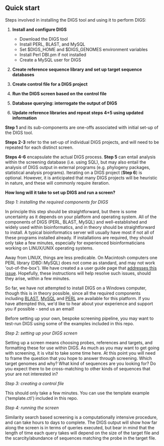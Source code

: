 ## Quick start

Steps involved in installing the DIGS tool and using it to perform DIGS:

  1. **Install and configure DIGS**

     - Download the DIGS tool
     - Install PERL, BLAST, and MySQL
     - Set $DIGS_HOME and $DIGS_GENOMES environment variables
     - Install Perl DBI.pm if not installed
     - Create a MySQL user for DIGS

  2. **Create reference sequence library and set up target sequence databases**

  3. **Create control file for a DIGS project**

  4. **Run the DIGS screen based on the control file**

  5. **Database querying: interrogate the output of DIGS**

  6. **Update reference libraries and repeat steps 4+5 using updated information**


**Step 1** and its sub-components are one-offs associated with initial set-up of the DIGS tool. 

**Steps 2-3** refer to the set-up of individual DIGS projects, and will need to be repeated for each distinct screen.

**Steps 4-6** encapsulate the actual DIGS process. **Step 5** can entail analysis within the screening database (i.e. using SQL), but may also entail the analysis of DIGS output in external programs (e.g. phylogeny packages, statistical analysis programs). Iterating on a DIGS project (**Step 6**) is optional. However, it is anticipated that many DIGS projects will be heuristic in nature, and these will commonly require iteration.

**How long will it take to set up DIGS and run a screen?**

*Step 1: installing the required components for DIGS*

In principle this step should be straightforward, but there is some uncertainty as it depends on your platform and operating system. All of the components of DIGS (PERL, BLAST, MySQL) and well-established and widely used within bioinformatics, and in theory should be straightforward to install. A typical bioinformatics server will usually have most if not all of these programs installed already. If installations are required, they should only take a few minutes, especially for experienced bioinformaticians working on LINUX/UNIX operating systems.

Away from LINUX, things are less predicable. On Macintosh computers one PERL library (DBD::MySQL) does not come as standard, and may not work 'out-of-the-box'). We have created a a user guide page that [addresses this issue](https://github.com/giffordlabcvr/DIGS-tool/blob/master/md/mac-installation.md). Hopefully, these instructions will help resolve such issues, should they arise, within a few minutes.

So far, we have not attempted to install DIGS on a Windows computer, though this is in theory possible, since all the required components including [BLAST](http://www.ncbi.nlm.nih.gov/books/NBK52637/), [MySQL](https://www.mysql.com/why-mysql/windows/) and [PERL](http://learn.perl.org/installing/windows.html) are available for this platform. If you have attempted this, we'd like to hear about your experience and support you if possible - send us an email!

Before setting up your own, bespoke screening pipeline, you may want to test-run DIGS using some of the examples included in this repo.

*Step 2: setting up your DIGS screen*

Setting up a screen means choosing probes, references and targets, and formatting these for use within DIGS. As much as you may want to get going with screening, it is vital to take some time here. At this point you will need to frame the question that you hope to answer through screening. Which target genomes and why? What kind of sequences are you looking for? Do you expect there to be cross-matching to other kinds of sequences that your are not interested in? 

*Step 3: creating a control file*

This should only take a few minutes. You can use the template example ('template.ctl') included in this repo.

*Step 4: running the screen*

Similarity search based screening is a computationally intensive procedure, and can take hours to days to complete. The DIGS output will show how far along the screen is in terms of queries executed, but bear in mind that the length of time each query takes will depend on the size of the target file and the scarcity/abundance of sequences matching the probe in the target file. 

